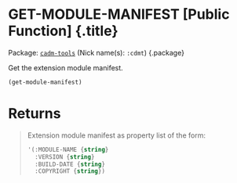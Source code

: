 # GET-MODULE-MANIFEST [Public Function] {.title}

Package: [`cadm-tools`](CADM-TOOLS.pkg.md) (Nick name(s): `:cdmt`) {.package}

Get the extension module manifest.

~~~ lisp
(get-module-manifest)
~~~

# Returns

> Extension module manifest as property list of the form:
>
> ~~~ lisp
> '(:MODULE-NAME {string}
>   :VERSION {string}
>   :BUILD-DATE {string}
>   :COPYRIGHT {string})
> ~~~
